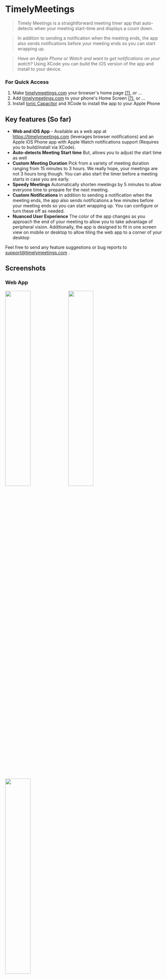 # TimelyMeetings

> Timely Meetings is a straightforward meeting timer app that auto-detects when your meeting start-time and displays a count down. 

> In addition to sending a notification when the meeting ends, the app also sends notifications before your meeting ends so you can start wrapping up.

> _Have an Apple Phone or Watch and want to get notifications on your watch?_ Using XCode you can build the iOS version of the app and install to your device. 


### For Quick Access 

1. Make [timelymeetings.com](https://timelymeetings.com) your browser's home page [(?)](https://lmgtfy.app/?q=change+browser%27s+default+home+page), or ...
2. Add [timelymeetings.com](https://timelymeetings.com) to your phone's Home Screen [(?)](https://lmgtfy.app/?q=ios+add+a+web+page+to+home+screen), or ...
3. Install [Ionic Capacitor](https://capacitorjs.com/) and XCode to install the app to your Apple Phone

## Key features (So far)

* **Web and iOS App** - Available as a web app at https://timelymeetings.com (leverages browser notifications) and an Apple iOS Phone app with Apple Watch notifications support (Requires you to build/install via XCode).
* **Auto-detects Meeting Start time** But, allows you to adjust the start time as well
* **Custom Meeting Duration** Pick from a variety of meeting duration ranging from 15 minutes to 3 hours. We really hope, your meetings are not 3 hours long though. You can also start the timer before a meeting starts in case you are early.
* **Speedy Meetings** Automatically shorten meetings by 5 minutes to allow everyone time to prepare for the next meeting.
* **Custom Notifications** In addition to sending a notification when the meeting ends, the app also sends notifications a few minutes before your meeting ends so you can start wrapping up. You can configure or turn these off as needed.
* **Nuanced User Experience** The color of the app changes as you approach the end of your meeting to allow you to take advantage of peripheral vision. Additionally, the app is designed to fit in one screen view on mobile or desktop to allow tiling the web app to a corner of your desktop

Feel free to send any feature suggestions or bug reports to support@timelymeetings.com . 


## Screenshots

### Web App

<img src="https://raw.githubusercontent.com/khilnani/timelymeetings.com/master/assets/Screenshots/web/Screen%20Shot%201.png" width="40%" /><img src="https://raw.githubusercontent.com/khilnani/timelymeetings.com/master/assets/Screenshots/web/Screen%20Shot%202.png" width="40%" />
<img src="https://raw.githubusercontent.com/khilnani/timelymeetings.com/master/assets/Screenshots/web/Screen%20Shot%203.png" width="40%" />

### Apple iOS App

<img src="https://raw.githubusercontent.com/khilnani/timelymeetings.com/master/assets/Screenshots/apple%20iphone/Simulator%20Screen%20Shot%20-%20iPhone%2011%20Pro%20Max%20-%201.png" width="40%" /><img src="https://raw.githubusercontent.com/khilnani/timelymeetings.com/master/assets/Screenshots/apple%20iphone/Simulator%20Screen%20Shot%20-%20iPhone%2011%20Pro%20Max%20-%202.png" width="40%" />
<img src="https://raw.githubusercontent.com/khilnani/timelymeetings.com/master/assets/Screenshots/apple%20iphone/Simulator%20Screen%20Shot%20-%20iPhone%2011%20Pro%20Max%20-%203.png" width="40%" /><img src="https://raw.githubusercontent.com/khilnani/timelymeetings.com/master/assets/Screenshots/apple%20watch/Simulator%20Screen%20Shot%20-%20Apple%20Watch%206%2044mm%20-%20iPhone%2011%20Pro%20Max%20-%201.png" width="40%"/><img src="https://raw.githubusercontent.com/khilnani/timelymeetings.com/master/assets/Screenshots/apple%20watch/Simulator%20Screen%20Shot%20-%20Apple%20Watch%206%2044mm%20-%20iPhone%2011%20Pro%20Max%20-%202.png" width="40%"/>


# Dev Notes

## Overview

The Web App is built using [React](https://reactjs.org). The Mobile Native app uses [Ionic Capacitor](https://capacitorjs.com).

## Links

#### GitHub Pages

- SPA on Github Pages
  - https://github.com/rafgraph/spa-github-pages
  - https://itnext.io/so-you-want-to-host-your-single-age-react-app-on-github-pages-a826ab01e48

#### React

- https://create-react-app.dev/docs/advanced-configuration/
- 
#### Capacitor 

- https://capacitorjs.com/docs/getting-started
- https://capacitorjs.com/docs/web
- https://capacitorjs.com/docs/apis
  - https://capacitorjs.com/docs/apis/app
  - https://capacitorjs.com/docs/apis/splash-screen
  - https://capacitorjs.com/docs/apis/local-notifications
  - https://capacitorjs.com/docs/apis/browser
- https://capacitorjs.com/docs/apis/app#statechangelistener

#### Icons

- https://react-ionicons.netlify.app/
- https://github.com/ionic-team/cordova-res
- iOS
  - https://developer.apple.com/design/human-interface-guidelines/ios/icons-and-images/image-size-and-resolution/
- iPhone
  - https://developer.apple.com/design/human-interface-guidelines/watchos/visual/app-icon/

#### Utilities

- https://appiconmaker.co/Home/Index/e21c03d0-8767-4304-91d1-710f10958353
- https://realfavicongenerator.net/
- https://appicon.co/
- https://soundbible.com/
- https://cssgradient.io/


## Troubleshooting

- cordova-res on Apple Silicon M1 `vips/vips8` error
  - `brew reinstall vips`
- Background tasks with capacitor
  - https://github.com/ionic-team/capacitor/issues/3032
  - Alt - https://github.com/robingenz/capacitor-background-task
- Black splash screen
  - https://github.com/ionic-team/capacitor/issues/3589
- Update XCode Command Line Tools
  - `sudo rm -rf /Library/Developer/CommandLineTools`
  - `sudo xcode-select --install`

